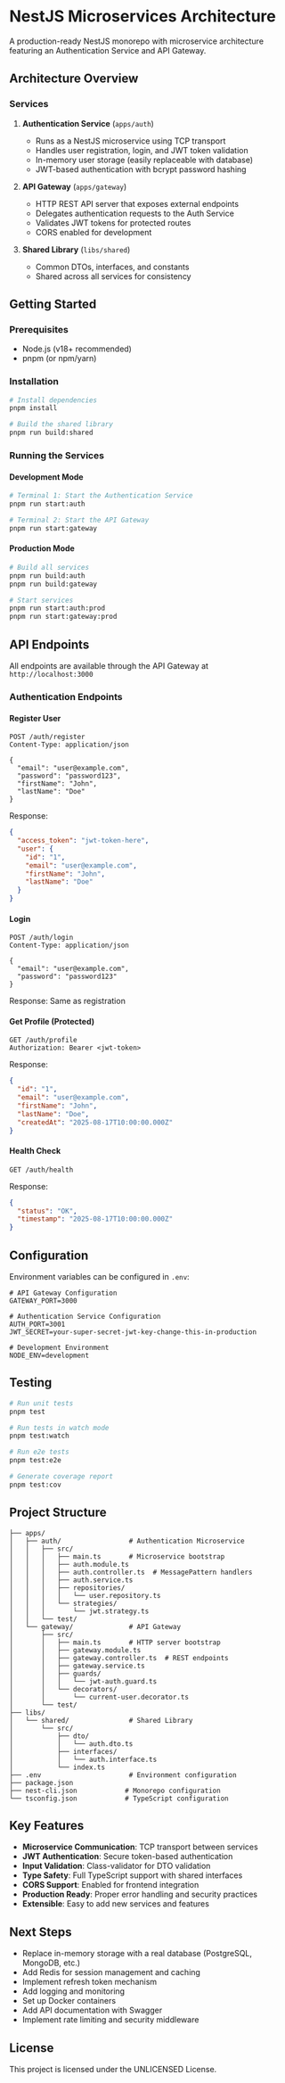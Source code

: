 # NestJS Microservices Architecture

A production-ready NestJS monorepo with microservice architecture featuring an Authentication Service and API Gateway.

## Architecture Overview

### Services

1. **Authentication Service** (`apps/auth`)
   - Runs as a NestJS microservice using TCP transport
   - Handles user registration, login, and JWT token validation
   - In-memory user storage (easily replaceable with database)
   - JWT-based authentication with bcrypt password hashing

2. **API Gateway** (`apps/gateway`)
   - HTTP REST API server that exposes external endpoints
   - Delegates authentication requests to the Auth Service
   - Validates JWT tokens for protected routes
   - CORS enabled for development

3. **Shared Library** (`libs/shared`)
   - Common DTOs, interfaces, and constants
   - Shared across all services for consistency

## Getting Started

### Prerequisites

- Node.js (v18+ recommended)
- pnpm (or npm/yarn)

### Installation

```bash
# Install dependencies
pnpm install

# Build the shared library
pnpm run build:shared
```

### Running the Services

#### Development Mode

```bash
# Terminal 1: Start the Authentication Service
pnpm run start:auth

# Terminal 2: Start the API Gateway
pnpm run start:gateway
```

#### Production Mode

```bash
# Build all services
pnpm run build:auth
pnpm run build:gateway

# Start services
pnpm run start:auth:prod
pnpm run start:gateway:prod
```

## API Endpoints

All endpoints are available through the API Gateway at `http://localhost:3000`

### Authentication Endpoints

#### Register User

```http
POST /auth/register
Content-Type: application/json

{
  "email": "user@example.com",
  "password": "password123",
  "firstName": "John",
  "lastName": "Doe"
}
```

Response:

```json
{
  "access_token": "jwt-token-here",
  "user": {
    "id": "1",
    "email": "user@example.com",
    "firstName": "John",
    "lastName": "Doe"
  }
}
```

#### Login

```http
POST /auth/login
Content-Type: application/json

{
  "email": "user@example.com",
  "password": "password123"
}
```

Response: Same as registration

#### Get Profile (Protected)

```http
GET /auth/profile
Authorization: Bearer <jwt-token>
```

Response:

```json
{
  "id": "1",
  "email": "user@example.com",
  "firstName": "John",
  "lastName": "Doe",
  "createdAt": "2025-08-17T10:00:00.000Z"
}
```

#### Health Check

```http
GET /auth/health
```

Response:

```json
{
  "status": "OK",
  "timestamp": "2025-08-17T10:00:00.000Z"
}
```

## Configuration

Environment variables can be configured in `.env`:

```env
# API Gateway Configuration
GATEWAY_PORT=3000

# Authentication Service Configuration
AUTH_PORT=3001
JWT_SECRET=your-super-secret-jwt-key-change-this-in-production

# Development Environment
NODE_ENV=development
```

## Testing

```bash
# Run unit tests
pnpm test

# Run tests in watch mode
pnpm test:watch

# Run e2e tests
pnpm test:e2e

# Generate coverage report
pnpm test:cov
```

## Project Structure

```
├── apps/
│   ├── auth/                 # Authentication Microservice
│   │   ├── src/
│   │   │   ├── main.ts       # Microservice bootstrap
│   │   │   ├── auth.module.ts
│   │   │   ├── auth.controller.ts  # MessagePattern handlers
│   │   │   ├── auth.service.ts
│   │   │   ├── repositories/
│   │   │   │   └── user.repository.ts
│   │   │   └── strategies/
│   │   │       └── jwt.strategy.ts
│   │   └── test/
│   └── gateway/              # API Gateway
│       ├── src/
│       │   ├── main.ts       # HTTP server bootstrap
│       │   ├── gateway.module.ts
│       │   ├── gateway.controller.ts  # REST endpoints
│       │   ├── gateway.service.ts
│       │   ├── guards/
│       │   │   └── jwt-auth.guard.ts
│       │   └── decorators/
│       │       └── current-user.decorator.ts
│       └── test/
├── libs/
│   └── shared/               # Shared Library
│       └── src/
│           ├── dto/
│           │   └── auth.dto.ts
│           ├── interfaces/
│           │   └── auth.interface.ts
│           └── index.ts
├── .env                      # Environment configuration
├── package.json
├── nest-cli.json            # Monorepo configuration
└── tsconfig.json            # TypeScript configuration
```

## Key Features

- **Microservice Communication**: TCP transport between services
- **JWT Authentication**: Secure token-based authentication
- **Input Validation**: Class-validator for DTO validation
- **Type Safety**: Full TypeScript support with shared interfaces
- **CORS Support**: Enabled for frontend integration
- **Production Ready**: Proper error handling and security practices
- **Extensible**: Easy to add new services and features

## Next Steps

- Replace in-memory storage with a real database (PostgreSQL, MongoDB, etc.)
- Add Redis for session management and caching
- Implement refresh token mechanism
- Add logging and monitoring
- Set up Docker containers
- Add API documentation with Swagger
- Implement rate limiting and security middleware

## License

This project is licensed under the UNLICENSED License.
